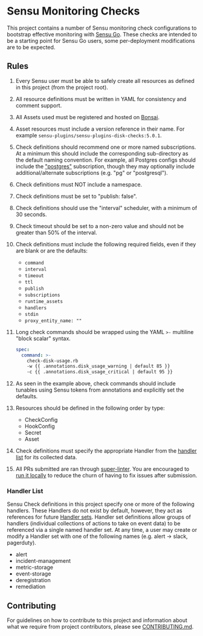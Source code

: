 # Sensu Monitoring Checks

This project contains a number of Sensu monitoring check
configurations to bootstrap effective monitoring with [Sensu
Go](https://sensu.io). These checks are intended to be a starting
point for Sensu Go users, some per-deployment modifications are to be
expected.

## Rules

1. Every Sensu user must be able to safely create all resources as
   defined in this project (from the project root).

2. All resource definitions must be written in YAML for consistency
   and comment support.

3. All Assets used must be registered and hosted on
   [Bonsai](https://bonsai.sensu.io).

4. Asset resources must include a version reference in their name.  For
   example `sensu-plugins/sensu-plugins-disk-checks:5.0.1`.

5. Check definitions should recommend one or more named subscriptions. At a
   minimum this should include the corresponding sub-directory as the default
   naming convention. For example, all Postgres configs should include the
   ["postgres"](tree/master/postgres) subscription, though they may optionally
   include additional/alternate subscriptions (e.g. "pg" or "postgresql").

6. Check definitions must NOT include a namespace.

7. Check definitions must be set to "publish: false".

8. Check definitions should use the "interval" scheduler, with a minimum of
   30 seconds.

9. Check timeout should be set to a non-zero value and should not be greater
   than 50% of the interval.

10. Check definitions must include the following required fields, even if they
    are blank or are the defaults:

    * `command`
    * `interval`
    * `timeout`
    * `ttl`
    * `publish`
    * `subscriptions`
    * `runtime_assets`
    * `handlers`
    * `stdin`
    * `proxy_entity_name: ""`

11. Long check commands should be wrapped using the YAML `>-` multiline
    "block scalar" syntax.

    ```yaml
    spec:
      command: >-
        check-disk-usage.rb
        -w {{ .annotations.disk_usage_warning | default 85 }}
        -c {{ .annotations.disk_usage_critical | default 95 }}
    ```

12. As seen in the example above, check commands should include tunables
    using Sensu tokens from annotations and explicitly set the defaults.

13. Resources should be defined in the following order by type:

    * CheckConfig
    * HookConfig
    * Secret
    * Asset

14. Check definitions must specify the appropriate Handler from the
    [handler list](#handler-list) for its collected data.

15. All PRs submitted are ran through [super-linter](https://github.com/github/super-linter/).
    You are encouraged to [run it locally](https://github.com/github/super-linter/blob/master/docs/run-linter-locally.md)
    to reduce the churn of having to fix issues after submission.

### Handler List

Sensu Check definitions in this project specify one or more of the
following handlers. These Handlers do not exist by default, however,
they act as references for future [Handler
sets](https://docs.sensu.io/sensu-go/5.14/reference/handlers/#handler-sets).
Handler set definitions allow groups of handlers (individual
collections of actions to take on event data) to be referenced via a
single named handler set. At any time, a user may create or modify a
Handler set with one of the following names (e.g. alert -> slack,
pagerduty).

- alert
- incident-management
- metric-storage
- event-storage
- deregistration
- remediation

## Contributing

For guidelines on how to contribute to this project and information
about what we require from project contributors, please see
[CONTRIBUTING.md](CONTRIBUTING.md).
